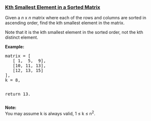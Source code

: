 ### [Kth Smallest Element in a Sorted Matrix](https://leetcode.com/problems/kth-smallest-element-in-a-sorted-matrix)

<p>Given a <i>n</i> x <i>n</i> matrix where each of the rows and columns are sorted in ascending order, find the kth smallest element in the matrix.</p>

<p>
Note that it is the kth smallest element in the sorted order, not the kth distinct element.
</p>

<p><b>Example:</b>
<pre>
matrix = [
   [ 1,  5,  9],
   [10, 11, 13],
   [12, 13, 15]
],
k = 8,

return 13.
</pre>
</p>

<p><b>Note: </b><br>
You may assume k is always valid, 1 &le; k &le; n<sup>2</sup>.</p>
